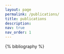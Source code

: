 ```yaml
---
layout: page
permalink: /publications/
title: publications
description: 
nav: true
nav_order: 1
---
```


<!-- _pages/publications.md -->

<div class="publications">

{% bibliography %}

</div>
